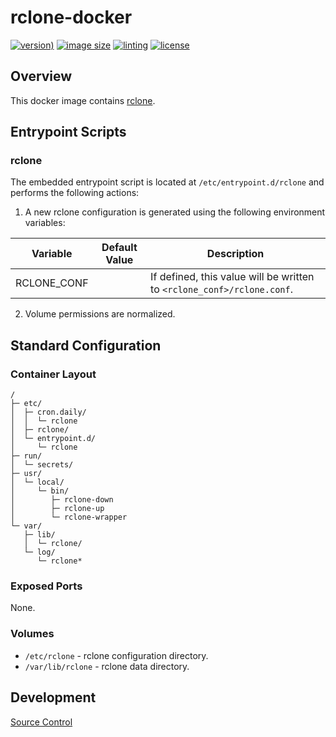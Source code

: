 # rclone-docker

[![version)](https://img.shields.io/docker/v/crashvb/rclone/latest)](https://hub.docker.com/repository/docker/crashvb/rclone)
[![image size](https://img.shields.io/docker/image-size/crashvb/rclone/latest)](https://hub.docker.com/repository/docker/crashvb/rclone)
[![linting](https://img.shields.io/badge/linting-hadolint-yellow)](https://github.com/hadolint/hadolint)
[![license](https://img.shields.io/github/license/crashvb/rclone-docker.svg)](https://github.com/crashvb/rclone-docker/blob/master/LICENSE.md)


## Overview

This docker image contains [rclone](https://rclone.org/).

## Entrypoint Scripts

### rclone

The embedded entrypoint script is located at `/etc/entrypoint.d/rclone` and performs the following actions:

1. A new rclone configuration is generated using the following environment variables:

 | Variable | Default Value | Description |
 | -------- | ------------- | ----------- |
 | RCLONE\_CONF | | If defined, this value will be written to `<rclone_conf>/rclone.conf`. |

2. Volume permissions are normalized.

## Standard Configuration

### Container Layout

```
/
├─ etc/
│  ├─ cron.daily/
│  │  └─ rclone
│  ├─ rclone/
│  └─ entrypoint.d/
│     └─ rclone
├─ run/
│  └─ secrets/
├─ usr/
│  └─ local/
│     └─ bin/
│        ├─ rclone-down
│        ├─ rclone-up
│        └─ rclone-wrapper
└─ var/
   ├─ lib/
   │  └─ rclone/
   └─ log/
      └─ rclone*
```

### Exposed Ports

None.

### Volumes

* `/etc/rclone` - rclone configuration directory.
* `/var/lib/rclone` - rclone data directory.

## Development

[Source Control](https://github.com/crashvb/rclone-docker)


